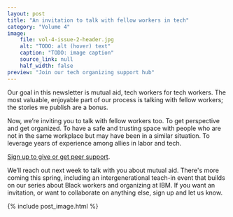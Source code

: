 ```yaml
---
layout: post
title: "An invitation to talk with fellow workers in tech"
category: "Volume 4"
image:
    file: vol-4-issue-2-header.jpg
    alt: "TODO: alt (hover) text"
    caption: "TODO: image caption"
    source_link: null
    half_width: false
preview: "Join our tech organizing support hub"
---
```


Our goal in this newsletter is mutual aid, tech workers for tech workers. The most valuable, enjoyable part of our process is talking with fellow workers; the stories we publish are a bonus. 

Now, we’re inviting you to talk with fellow workers too. To get perspective and get organized. To have a safe and trusting space with people who are not in the same workplace but may have been in a similar situation. To leverage years of experience among allies in labor and tech.

[Sign up to give or get peer support](https://airtable.com/shra11xhyCiTOt7xZ).

We’ll reach out next week to talk with you about mutual aid. There's more coming this spring, including an intergenerational teach-in event that builds on our series about Black workers and organizing at IBM. If you want an invitation, or want to collaborate on anything else, sign up and let us know.

<!-- DO NOT remove the excerpt tag -->
<!--excerpt-->
<!-- remaining content goes below here -->

<!-- DO NOT remove the header image -->
{% include post_image.html %}

